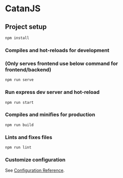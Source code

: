 # CatanJS

## Project setup
```
npm install
```

### Compiles and hot-reloads for development 
### (Only serves frontend use below command for frontend/backend)
```
npm run serve
```


### Run express dev server and hot-reload
```
npm run start
``` 

### Compiles and minifies for production
```
npm run build
```

### Lints and fixes files
```
npm run lint
```

### Customize configuration
See [Configuration Reference](https://cli.vuejs.org/config/).
